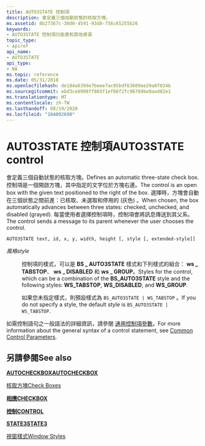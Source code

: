```yaml
---
title: AUTO3STATE 控制項
description: 會定義三個自動狀態的核取方塊。
ms.assetid: 8b27367c-30d0-4591-93d0-756c65255b26
keywords:
- AUTO3STATE 控制項功能表和其他資源
topic_type:
- apiref
api_name:
- AUTO3STATE
api_type:
- NA
ms.topic: reference
ms.date: 05/31/2018
ms.openlocfilehash: de184a639de7beee7ac05bdf63609ae29a0f034b
ms.sourcegitcommit: ebd3ce6908ff865f1ef66f2fc96769be0aad82e1
ms.translationtype: MT
ms.contentlocale: zh-TW
ms.lasthandoff: 08/19/2020
ms.locfileid: "104092690"
---
```

# <a name="auto3state-control"></a><span data-ttu-id="3eab2-104">AUTO3STATE 控制項</span><span class="sxs-lookup"><span data-stu-id="3eab2-104">AUTO3STATE control</span></span>

<span data-ttu-id="3eab2-105">會定義三個自動狀態的核取方塊。</span><span class="sxs-lookup"><span data-stu-id="3eab2-105">Defines an automatic three-state check box.</span></span> <span data-ttu-id="3eab2-106">控制項是一個開啟方塊，其中指定的文字位於方塊右邊。</span><span class="sxs-lookup"><span data-stu-id="3eab2-106">The control is an open box with the given text positioned to the right of the box.</span></span> <span data-ttu-id="3eab2-107">選擇時，方塊會自動在三個狀態之間前進：已核取、未選取和停用的 (灰色) 。</span><span class="sxs-lookup"><span data-stu-id="3eab2-107">When chosen, the box automatically advances between three states: checked, unchecked, and disabled (grayed).</span></span> <span data-ttu-id="3eab2-108">每當使用者選擇控制項時，控制項會將訊息傳送到其父系。</span><span class="sxs-lookup"><span data-stu-id="3eab2-108">The control sends a message to its parent whenever the user chooses the control.</span></span>

``` syntax
AUTO3STATE text, id, x, y, width, height [, style [, extended-style]]
```

<dl> <dt>

<span data-ttu-id="3eab2-109"><span id="style"></span><span id="STYLE"></span>*風格*</span><span class="sxs-lookup"><span data-stu-id="3eab2-109"><span id="style"></span><span id="STYLE"></span>*style*</span></span>
</dt> <dd>

<span data-ttu-id="3eab2-110">控制項的樣式，可以是 **BS \_ AUTO3STATE** 樣式和下列樣式的組合： **ws \_ TABSTOP**、 **ws \_ DISABLED** 和 **ws \_ GROUP**。</span><span class="sxs-lookup"><span data-stu-id="3eab2-110">Styles for the control, which can be a combination of the **BS\_AUTO3STATE** style and the following styles: **WS\_TABSTOP**, **WS\_DISABLED**, and **WS\_GROUP**.</span></span>

<span data-ttu-id="3eab2-111">如果您未指定樣式，則預設樣式為 `BS_AUTO3STATE | WS_TABSTOP` 。</span><span class="sxs-lookup"><span data-stu-id="3eab2-111">If you do not specify a style, the default style is `BS_AUTO3STATE | WS_TABSTOP`.</span></span>

</dd> </dl>

<span data-ttu-id="3eab2-112">如需控制語句之一般語法的詳細資訊，請參閱 [通用控制項參數](common-control-parameters.md)。</span><span class="sxs-lookup"><span data-stu-id="3eab2-112">For more information about the general syntax of a control statement, see [Common Control Parameters](common-control-parameters.md).</span></span>

## <a name="see-also"></a><span data-ttu-id="3eab2-113">另請參閱</span><span class="sxs-lookup"><span data-stu-id="3eab2-113">See also</span></span>

<dl> <dt>

[<span data-ttu-id="3eab2-114">**AUTOCHECKBOX**</span><span class="sxs-lookup"><span data-stu-id="3eab2-114">**AUTOCHECKBOX**</span></span>](autocheckbox-control.md)
</dt> <dt>

[<span data-ttu-id="3eab2-115">核取方塊</span><span class="sxs-lookup"><span data-stu-id="3eab2-115">Check Boxes</span></span>](https://www.bing.com/search?q=Check+Boxes)
</dt> <dt>

[<span data-ttu-id="3eab2-116">**相應**</span><span class="sxs-lookup"><span data-stu-id="3eab2-116">**CHECKBOX**</span></span>](checkbox-control.md)
</dt> <dt>

[<span data-ttu-id="3eab2-117">**控制**</span><span class="sxs-lookup"><span data-stu-id="3eab2-117">**CONTROL**</span></span>](control-control.md)
</dt> <dt>

[<span data-ttu-id="3eab2-118">**STATE3**</span><span class="sxs-lookup"><span data-stu-id="3eab2-118">**STATE3**</span></span>](state3-control.md)
</dt> <dt>

[<span data-ttu-id="3eab2-119">視窗樣式</span><span class="sxs-lookup"><span data-stu-id="3eab2-119">Window Styles</span></span>](/windows/desktop/winmsg/window-styles)
</dt> </dl>

 

 